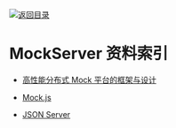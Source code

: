 [![返回目录](https://parg.co/UGo)](https://github.com/wxyyxc1992/Awesome-Links) 
 
 


# MockServer 资料索引

* [高性能分布式 Mock 平台的框架与设计](http://139.196.14.76/t/mock/285)

* [Mock.js](http://mockjs.com/)

* [JSON Server](https://github.com/typicode/json-server)
